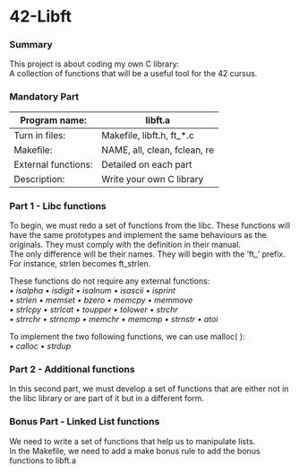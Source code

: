 # 42-Libft
### Summary
This project is about coding my own C library:<br/>
A collection of functions that will be a useful tool for the 42 cursus.

### Mandatory Part
| Program name:       | libft.a                     |
| --------------------|-----------------------------|
| Turn in files:      | Makefile, libft.h, ft_*.c   |
| Makefile:           | NAME, all, clean, fclean, re |
| External functions: | Detailed on each part       |
| Description:        | Write your own C library    |

### Part 1 - Libc functions 
To begin, we must redo a set of functions from the libc. These functions will have the same prototypes and implement the same behaviours as the originals. They must comply with the definition in their manual.  
The only difference will be their names. They will begin with the ’ft_’ prefix. For instance, strlen becomes ft_strlen. 

These functions do not require any external functions:  
*• isalpha • isdigit • isalnum • isascii • isprint  
• strlen • memset • bzero • memcpy • memmove  
• strlcpy • strlcat • toupper • tolower • strchr  
• strrchr • strncmp • memchr • memcmp • strnstr • atoi*

To implement the two following functions, we can use malloc( ):  
*• calloc • strdup*

### Part 2 - Additional functions 
In this second part, we must develop a set of functions that are either not in the libc library or are part of it but in a different form.

### Bonus Part - Linked List functions
We need to write a set of functions that help us to manipulate lists.  
In the Makefile, we need to add a make bonus rule to add the bonus functions to libft.a
